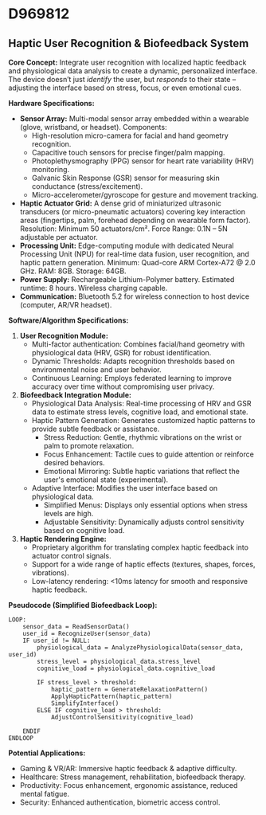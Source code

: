 # D969812

## Haptic User Recognition & Biofeedback System

**Core Concept:** Integrate user recognition with localized haptic feedback and physiological data analysis to create a dynamic, personalized interface. The device doesn’t just *identify* the user, but *responds* to their state – adjusting the interface based on stress, focus, or even emotional cues.

**Hardware Specifications:**

*   **Sensor Array:**  Multi-modal sensor array embedded within a wearable (glove, wristband, or headset). Components:
    *   High-resolution micro-camera for facial and hand geometry recognition.
    *   Capacitive touch sensors for precise finger/palm mapping.
    *   Photoplethysmography (PPG) sensor for heart rate variability (HRV) monitoring.
    *   Galvanic Skin Response (GSR) sensor for measuring skin conductance (stress/excitement).
    *   Micro-accelerometer/gyroscope for gesture and movement tracking.
*   **Haptic Actuator Grid:** A dense grid of miniaturized ultrasonic transducers (or micro-pneumatic actuators) covering key interaction areas (fingertips, palm, forehead depending on wearable form factor). Resolution: Minimum 50 actuators/cm².  Force Range: 0.1N – 5N adjustable per actuator.
*   **Processing Unit:** Edge-computing module with dedicated Neural Processing Unit (NPU) for real-time data fusion, user recognition, and haptic pattern generation.  Minimum: Quad-core ARM Cortex-A72 @ 2.0 GHz. RAM: 8GB. Storage: 64GB.
*   **Power Supply:** Rechargeable Lithium-Polymer battery. Estimated runtime: 8 hours. Wireless charging capable.
*   **Communication:** Bluetooth 5.2 for wireless connection to host device (computer, AR/VR headset).

**Software/Algorithm Specifications:**

1.  **User Recognition Module:**
    *   Multi-factor authentication: Combines facial/hand geometry with physiological data (HRV, GSR) for robust identification.
    *   Dynamic Thresholds: Adapts recognition thresholds based on environmental noise and user behavior.
    *   Continuous Learning: Employs federated learning to improve accuracy over time without compromising user privacy.
2.  **Biofeedback Integration Module:**
    *   Physiological Data Analysis: Real-time processing of HRV and GSR data to estimate stress levels, cognitive load, and emotional state.
    *   Haptic Pattern Generation: Generates customized haptic patterns to provide subtle feedback or assistance.
        *   Stress Reduction: Gentle, rhythmic vibrations on the wrist or palm to promote relaxation.
        *   Focus Enhancement: Tactile cues to guide attention or reinforce desired behaviors.
        *   Emotional Mirroring: Subtle haptic variations that reflect the user's emotional state (experimental).
    *   Adaptive Interface: Modifies the user interface based on physiological data.
        *   Simplified Menus:  Displays only essential options when stress levels are high.
        *   Adjustable Sensitivity: Dynamically adjusts control sensitivity based on cognitive load.
3.  **Haptic Rendering Engine:**
    *   Proprietary algorithm for translating complex haptic feedback into actuator control signals.
    *   Support for a wide range of haptic effects (textures, shapes, forces, vibrations).
    *   Low-latency rendering: <10ms latency for smooth and responsive haptic feedback.

**Pseudocode (Simplified Biofeedback Loop):**

```
LOOP:
    sensor_data = ReadSensorData()
    user_id = RecognizeUser(sensor_data)
    IF user_id != NULL:
        physiological_data = AnalyzePhysiologicalData(sensor_data, user_id)
        stress_level = physiological_data.stress_level
        cognitive_load = physiological_data.cognitive_load

        IF stress_level > threshold:
            haptic_pattern = GenerateRelaxationPattern()
            ApplyHapticPattern(haptic_pattern)
            SimplifyInterface()
        ELSE IF cognitive_load > threshold:
            AdjustControlSensitivity(cognitive_load)

    ENDIF
ENDLOOP
```

**Potential Applications:**

*   Gaming & VR/AR: Immersive haptic feedback & adaptive difficulty.
*   Healthcare: Stress management, rehabilitation, biofeedback therapy.
*   Productivity: Focus enhancement, ergonomic assistance, reduced mental fatigue.
*   Security: Enhanced authentication, biometric access control.